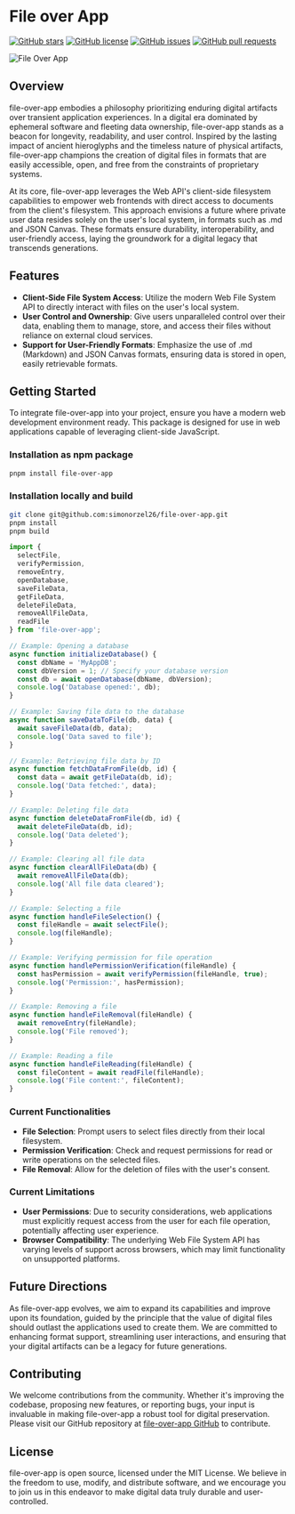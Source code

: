 # File over App


[![GitHub stars](https://img.shields.io/github/stars/simonorzel26/file-over-app.svg)](https://github.com/simonorzel26/file-over-app/stargazers)
[![GitHub license](https://img.shields.io/github/license/simonorzel26/file-over-app.svg)](https://github.com/simonorzel26/file-over-app/blob/main/LICENSE)
[![GitHub issues](https://img.shields.io/github/issues/simonorzel26/file-over-app.svg)](https://github.com/simonorzel26/file-over-app/issues)
[![GitHub pull requests](https://img.shields.io/github/issues-pr/simonorzel26/file-over-app.svg)](https://github.com/simonorzel26/file-over-app/pulls)


![File Over App](https://i.imgur.com/xD5srDY.png)

## Overview

file-over-app embodies a philosophy prioritizing enduring digital artifacts over transient application experiences. In a digital era dominated by ephemeral software and fleeting data ownership, file-over-app stands as a beacon for longevity, readability, and user control. Inspired by the lasting impact of ancient hieroglyphs and the timeless nature of physical artifacts, file-over-app champions the creation of digital files in formats that are easily accessible, open, and free from the constraints of proprietary systems.

At its core, file-over-app leverages the Web API's client-side filesystem capabilities to empower web frontends with direct access to documents from the client's filesystem. This approach envisions a future where private user data resides solely on the user's local system, in formats such as .md and JSON Canvas. These formats ensure durability, interoperability, and user-friendly access, laying the groundwork for a digital legacy that transcends generations.

## Features

- **Client-Side File System Access**: Utilize the modern Web File System API to directly interact with files on the user's local system.
- **User Control and Ownership**: Give users unparalleled control over their data, enabling them to manage, store, and access their files without reliance on external cloud services.
- **Support for User-Friendly Formats**: Emphasize the use of .md (Markdown) and JSON Canvas formats, ensuring data is stored in open, easily retrievable formats.

## Getting Started

To integrate file-over-app into your project, ensure you have a modern web development environment ready. This package is designed for use in web applications capable of leveraging client-side JavaScript.

### Installation as npm package

```bash
pnpm install file-over-app
```

### Installation locally and build

```bash
git clone git@github.com:simonorzel26/file-over-app.git
pnpm install
pnpm build
```


```javascript
import {
  selectFile,
  verifyPermission,
  removeEntry,
  openDatabase,
  saveFileData,
  getFileData,
  deleteFileData,
  removeAllFileData,
  readFile
} from 'file-over-app';

// Example: Opening a database
async function initializeDatabase() {
  const dbName = 'MyAppDB';
  const dbVersion = 1; // Specify your database version
  const db = await openDatabase(dbName, dbVersion);
  console.log('Database opened:', db);
}

// Example: Saving file data to the database
async function saveDataToFile(db, data) {
  await saveFileData(db, data);
  console.log('Data saved to file');
}

// Example: Retrieving file data by ID
async function fetchDataFromFile(db, id) {
  const data = await getFileData(db, id);
  console.log('Data fetched:', data);
}

// Example: Deleting file data
async function deleteDataFromFile(db, id) {
  await deleteFileData(db, id);
  console.log('Data deleted');
}

// Example: Clearing all file data
async function clearAllFileData(db) {
  await removeAllFileData(db);
  console.log('All file data cleared');
}

// Example: Selecting a file
async function handleFileSelection() {
  const fileHandle = await selectFile();
  console.log(fileHandle);
}

// Example: Verifying permission for file operation
async function handlePermissionVerification(fileHandle) {
  const hasPermission = await verifyPermission(fileHandle, true);
  console.log('Permission:', hasPermission);
}

// Example: Removing a file
async function handleFileRemoval(fileHandle) {
  await removeEntry(fileHandle);
  console.log('File removed');
}

// Example: Reading a file
async function handleFileReading(fileHandle) {
  const fileContent = await readFile(fileHandle);
  console.log('File content:', fileContent);
}
```

### Current Functionalities

- **File Selection**: Prompt users to select files directly from their local filesystem.
- **Permission Verification**: Check and request permissions for read or write operations on the selected files.
- **File Removal**: Allow for the deletion of files with the user's consent.

### Current Limitations

- **User Permissions**: Due to security considerations, web applications must explicitly request access from the user for each file operation, potentially affecting user experience.
- **Browser Compatibility**: The underlying Web File System API has varying levels of support across browsers, which may limit functionality on unsupported platforms.

## Future Directions

As file-over-app evolves, we aim to expand its capabilities and improve upon its foundation, guided by the principle that the value of digital files should outlast the applications used to create them. We are committed to enhancing format support, streamlining user interactions, and ensuring that your digital artifacts can be a legacy for future generations.

## Contributing

We welcome contributions from the community. Whether it's improving the codebase, proposing new features, or reporting bugs, your input is invaluable in making file-over-app a robust tool for digital preservation. Please visit our GitHub repository at [file-over-app GitHub](https://github.com/simonorzel26/file-over-app) to contribute.

## License

file-over-app is open source, licensed under the MIT License. We believe in the freedom to use, modify, and distribute software, and we encourage you to join us in this endeavor to make digital data truly durable and user-controlled.